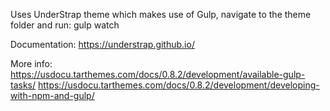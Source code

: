 Uses UnderStrap theme which makes use of Gulp, navigate to the theme folder and run:
gulp watch

Documentation:
https://understrap.github.io/

More info:
https://usdocu.tarthemes.com/docs/0.8.2/development/available-gulp-tasks/
https://usdocu.tarthemes.com/docs/0.8.2/development/developing-with-npm-and-gulp/